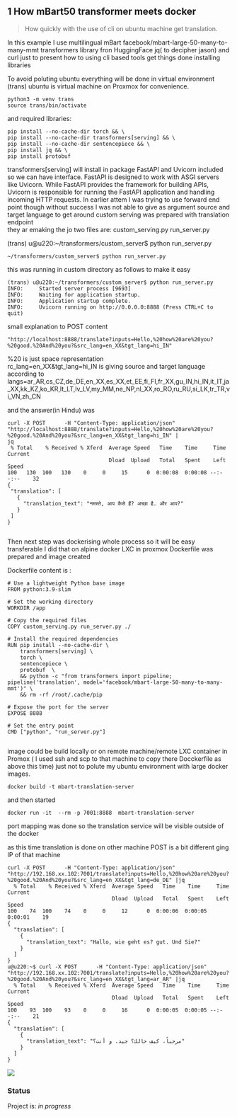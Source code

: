 ## 1 How mBart50 transformer meets docker 

> <p>How quickly with the use of cli on ubuntu machine get translation.<br>
In this example I use multilingual mBart facebook/mbart-large-50-many-to-many-mmt
transformers library fron HuggingFace jq( to decipher jason)  and curl  just to present how to 
using cli based tools get things done
installing libraries

To avoid poluting ubuntu everything will be done in virtual environment (trans)
ubuntu  is virtual machine on Proxmox for convenience.

 ```
python3 -m venv trans
source trans/bin/activate
 ``` 
 and required libraries:

 ```
 pip install --no-cache-dir torch && \
 pip install --no-cache-dir transformers[serving] && \
 pip install --no-cache-dir sentencepiece && \
 pip install jq && \
 pip install protobuf
 
 ```
transformers[serving] will install in package FastAPI and Uvicorn  included so we can have interface.
FastAPI is designed to work with ASGI servers like Uvicorn. While FastAPI provides the framework for building APIs, Uvicorn is responsible for running the FastAPI application and handling incoming HTTP requests. In earlier attem I was trying to use forward end point though without success I was not able to give as argument source and target language to get around custom serving was prepared with translation endpoint  
they ar emaking the jo two files are:
custom_serving.py
run_server.py

(trans) u@u220:~/transformers/custom_server$ python run_server.py 

 ```
~/transformers/custom_server$ python run_server.py 
 
 ```
this was running in custom directory as follows to make it easy 
 
 
 ```
(trans) u@u220:~/transformers/custom_server$ python run_server.py 
INFO:     Started server process [9693]
INFO:     Waiting for application startup.
INFO:     Application startup complete.
INFO:     Uvicorn running on http://0.0.0.0:8888 (Press CTRL+C to quit)
 ``` 

small explanation to POST content
 ```
"http://localhost:8888/translate?inputs=Hello,%20how%20are%20you?%20good.%20And%20you?&src_lang=en_XX&tgt_lang=hi_IN"
 ```
%20 is just space representation <br>
rc_lang=en_XX&tgt_lang=hi_IN is giving source and target language according to<br>
langs=ar_AR,cs_CZ,de_DE,en_XX,es_XX,et_EE,fi_FI,fr_XX,gu_IN,hi_IN,it_IT,ja_XX,kk_KZ,ko_KR,lt_LT,lv_LV,my_MM,ne_NP,nl_XX,ro_RO,ru_RU,si_LK,tr_TR,vi_VN,zh_CN<br>

and the answer(in Hindu) was

 ```
curl -X POST      -H "Content-Type: application/json"      "http://localhost:8888/translate?inputs=Hello,%20how%20are%20you?%20good.%20And%20you?&src_lang=en_XX&tgt_lang=hi_IN" |
jq
  % Total    % Received % Xferd  Average Speed   Time    Time     Time  Current
                                 Dload  Upload   Total   Spent    Left  Speed
100   130  100   130    0     0     15      0  0:00:08  0:00:08 --:--:--    32
{
  "translation": [
    {
      "translation_text": "नमस्ते, आप कैसे हैं? अच्छा है. और आप?"
    }
  ]
}


 ```


Then next step was dockerising whole process so it will be easy transferable
I did that on alpine docker LXC in proxmox 
 Dockerfile was prepared and image created

 Dockerfile content is :

```
# Use a lightweight Python base image
FROM python:3.9-slim

# Set the working directory
WORKDIR /app

# Copy the required files
COPY custom_serving.py run_server.py ./

# Install the required dependencies
RUN pip install --no-cache-dir \
    transformers[serving] \
    torch \
    sentencepiece \
    protobuf  \
    && python -c "from transformers import pipeline; pipeline('translation', model='facebook/mbart-large-50-many-to-many-mmt')" \
    && rm -rf /root/.cache/pip

# Expose the port for the server
EXPOSE 8888

# Set the entry point
CMD ["python", "run_server.py"]


 ```


image could be build locally or on remote machine/remote LXC container in Promox  ( I used ssh and scp to that machine to copy there Docckerfile as above this time) just not to polute my ubuntu environment
with large docker images.
 ```
docker build -t mbart-translation-server
 ```

and then started

```
docker run -it  --rm -p 7001:8888  mbart-translation-server
```
port mapping was done so the translation service will be visible outside of the docker

as this time translation is done on other machine POST is a bit different ging IP of that machine
```
curl -X POST      -H "Content-Type: application/json"      "http://192.168.xx.102:7001/translate?inputs=Hello,%20how%20are%20you?%20good.%20And%20you?&src_lang=en_XX&tgt_lang=de_DE" |jq
  % Total    % Received % Xferd  Average Speed   Time    Time     Time  Current
                                 Dload  Upload   Total   Spent    Left  Speed
100    74  100    74    0     0     12      0  0:00:06  0:00:05  0:00:01    19
{
  "translation": [
    {
      "translation_text": "Hallo, wie geht es? gut. Und Sie?"
    }
  ]
}
u@u220:~$ curl -X POST      -H "Content-Type: application/json"      "http://192.168.xx.102:7001/translate?inputs=Hello,%20how%20are%20you?%20good.%20And%20you?&src_lang=en_XX&tgt_lang=ar_AR" |jq
  % Total    % Received % Xferd  Average Speed   Time    Time     Time  Current
                                 Dload  Upload   Total   Spent    Left  Speed
100    93  100    93    0     0     16      0  0:00:05  0:00:05 --:--:--    21
{
  "translation": [
    {
      "translation_text": "مرحباً، كيف حالك؟ جيد. و أنت؟"
    }
  ]
}

```



![](mbart.gif)
### Status
Project is: _in progress_ 
